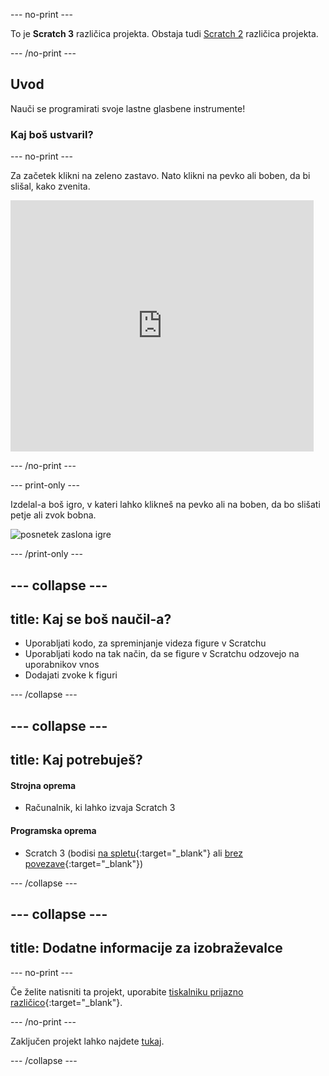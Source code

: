 --- no-print ---

To je **Scratch 3** različica projekta. Obstaja tudi [Scratch 2](https://projects.raspberrypi.org/en/projects/rock-band-scratch2) različica projekta.

--- /no-print ---

## Uvod

Nauči se programirati svoje lastne glasbene instrumente!

### Kaj boš ustvaril?

--- no-print ---

Za začetek klikni na zeleno zastavo. Nato klikni na pevko ali boben, da bi slišal, kako zvenita.

<div class="scratch-preview">
  <iframe allowtransparency="true" width="485" height="402" src="https://scratch.mit.edu/projects/embed/276872220/?autostart=false" frameborder="0" scrolling="no"></iframe>
</div>

--- /no-print ---

--- print-only ---

Izdelal-a boš igro, v kateri lahko klikneš na pevko ali na boben, da bo slišati petje ali zvok bobna.

![posnetek zaslona igre](images/demo.png)

--- /print-only ---

--- collapse ---
---
title: Kaj se boš naučil-a?
---
+ Uporabljati kodo, za spreminjanje videza figure v Scratchu
+ Uporabljati kodo na tak način, da se figure v Scratchu odzovejo na uporabnikov vnos
+ Dodajati zvoke k figuri

--- /collapse ---

--- collapse ---
---
title: Kaj potrebuješ?
---
#### Strojna oprema

+ Računalnik, ki lahko izvaja Scratch 3

#### Programska oprema

+ Scratch 3 (bodisi [na spletu](https://rpf.io/scratchon){:target="_blank"} ali [brez povezave](https://rpf.io/scratchoff){:target="_blank"})

--- /collapse ---

--- collapse ---
---
title: Dodatne informacije za izobraževalce
---
--- no-print ---

Če želite natisniti ta projekt, uporabite [tiskalniku prijazno različico](https://projects.raspberrypi.org/sl-SI/projects/rock-band/print){:target="_blank"}.

--- /no-print ---

Zaključen projekt lahko najdete [tukaj](https://rpf.io/p/sl-SI/rock-band-get).

--- /collapse ---